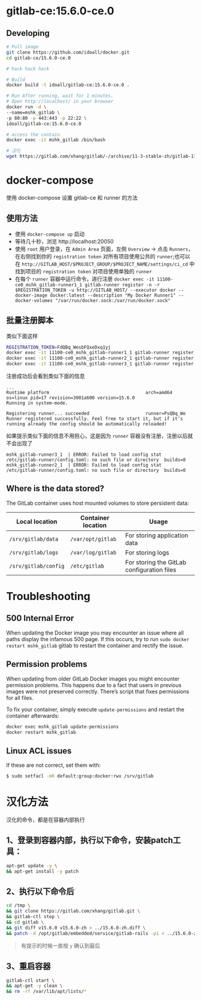 gitlab-ce:15.6.0-ce.0
=============

## Developing

```bash
# Pull image
git clone https://github.com/idoall/docker.git
cd gitlab-ce/15.6.0-ce.0

# hack hack hack

# Build
docker build -t idoall/gitlab-ce:15.6.0-ce.0 .

# Run After running, wait for 1 minutes.
# Open http://localhost/ in your browser
docker run -d \
--name=mshk_gitlab \
-p 80:80 -p 443:443 -p 22:22 \
idoall/gitlab-ce:15.6.0-ce.0

# access the contain
docker exec -it mshk_gitlab /bin/bash

# 汉化
wget https://gitlab.com/xhang/gitlab/-/archive/11-3-stable-zh/gitlab-11-3-stable-zh.tar.bz2
```



# docker-compose

使用 docker-compose 设置 gitlab-ce 和 runner 的方法

## 使用方法

* 使用 `docker-compose up` 启动
* 等待几十秒，浏览 http://localhost:20050
* 使用 `root` 用户登录，在 `Admin Area` 页面，左侧 `Overview` -> 点击 `Runners`，在右侧找到你的 `registration token` 对所有项目使用公共的 `runner`;也可以在 `http://GITLAB_HOST/$PROJECT_GROUP/$PROJECT_NAME/settings/ci_cd` 中找到项目的 `registration token` 对项目使用单独的 `runner`
* 在每个 `runner` 容器中运行命令，进行注册 `docker exec -it 11100-ce0_mshk_gitlab-runner1_1 gitlab-runner register -n -r $REGISTRATION_TOKEN -u http://GITLAB_HOST/ --executor docker --docker-image docker:latest --description "My Docker Runner1" --docker-volumes "/var/run/docker.sock:/var/run/docker.sock"`

## 批量注册脚本
类似下面这样
```bash
REGISTRATION_TOKEN=FdQBq_WesbFQxeDxq1yj
docker exec -it 11100-ce0_mshk_gitlab-runner1_1 gitlab-runner register -n -r $REGISTRATION_TOKEN -u http://GITLAB_HOST/ --executor docker --docker-image idoall/golang:1.12.4 --tag-list "test" --description "My Docker Runner1" --docker-volumes "/var/run/docker.sock:/var/run/docker.sock"
docker exec -it 11100-ce0_mshk_gitlab-runner2_1 gitlab-runner register -n -r $REGISTRATION_TOKEN -u http://GITLAB_HOST/ --executor docker --docker-image idoall/golang:1.12.4 --tag-list "build" --description "My Docker Runner2" --docker-volumes "/var/run/docker.sock:/var/run/docker.sock"
docker exec -it 11100-ce0_mshk_gitlab-runner3_1 gitlab-runner register -n -r $REGISTRATION_TOKEN -u http://GITLAB_HOST/ --executor docker --docker-image idoall/golang:1.12.4 --tag-list "deploy-production,deploy" --description "My Docker Runner3" --docker-volumes "/var/run/docker.sock:/var/run/docker.sock"
```

注册成功后会看到类似下面的信息
```
...
Runtime platform                                    arch=amd64 os=linux pid=17 revision=3001a600 version=15.6.0
Running in system-mode.

Registering runner... succeeded                     runner=PsQBq_We
Runner registered successfully. Feel free to start it, but if it's running already the config should be automatically reloaded!
```

如果提示类似下面的信息不用担心，这是因为 `runner` 容器没有注册，注册以后就不会出现了
```
mshk_gitlab-runner3_1  | ERROR: Failed to load config stat /etc/gitlab-runner/config.toml: no such file or directory  builds=0
mshk_gitlab-runner2_1  | ERROR: Failed to load config stat /etc/gitlab-runner/config.toml: no such file or directory  builds=0
```

## Where is the data stored?

The GitLab container uses host mounted volumes to store persistent data:

| Local location       | Container location | Usage                                      |
| -------------------- | ------------------ | ------------------------------------------ |
| `/srv/gitlab/data`   | `/var/opt/gitlab`  | For storing application data               |
| `/srv/gitlab/logs`   | `/var/log/gitlab`  | For storing logs                           |
| `/srv/gitlab/config` | `/etc/gitlab`      | For storing the GitLab configuration files |


# Troubleshooting

## 500 Internal Error
When updating the Docker image you may encounter an issue where all paths display the infamous 500 page. If this occurs, try to run `sudo docker restart mshk_gitlab` gitlab to restart the container and rectify the issue.

## Permission problems
When updating from older GitLab Docker images you might encounter permission problems. This happens due to a fact that users in previous images were not preserved correctly. There’s script that fixes permissions for all files.

To fix your container, simply execute `update-permissions` and restart the container afterwards:
```bash
docker exec mshk_gitlab update-permissions
docker restart mshk_gitlab
```

## Linux ACL issues
If these are not correct, set them with: 
```bash
$ sudo setfacl -mR default:group:docker:rwx /srv/gitlab
```

# 汉化方法

汉化的命令，都是在容器内部执行

## 1、登录到容器内部，执行以下命令，安装patch工具：
```bash
apt-get update -y \
&& apt-get install -y patch
```

## 2、执行以下命令后
```bash
cd /tmp \
&& git clone https://gitlab.com/xhang/gitlab.git \
&& gitlab-ctl stop \
&& cd gitlab \
&& git diff v15.6.0 v15.6.0-zh > ../15.6.0-zh.diff \
&& patch -d /opt/gitlab/embedded/service/gitlab-rails -p1 < ../15.6.0-zh.diff
```
> 有提示的时候一直按 `y` 确认到最后

## 3、重启容器
```bash
gitlab-ctl start \
&& apt-get -y clean \
&& rm -rf /var/lib/apt/lists/*
```

